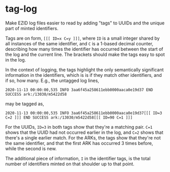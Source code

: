 # tag-log

Make EZID log files easier to read by adding "tags" to UUIDs and the unique part of minted identifiers.

Tags are on form, `[[[ ID=x C=y ]]]`, where `ID` is a small integer shared by all instances of the same identifier, and `C` is a 1-based decimal counter, describing how many times the identifier has occurred between the start of the log and the current line. The brackets should make the tags easy to spot in the log.

In the context of logging, the tags highlight the only semantically significant information in the identifiers, which is is if they match other identifiers, and if so, how many. E.g., the untagged log lines,

```2020-11-13 00:00:00,479 INFO 3aa6f45a258611ebb0000aaca0e19d37 BEGIN createIdentifier ark:/13030/m57t34vt
2020-11-13 00:00:00,535 INFO 3aa6f45a258611ebb0000aaca0e19d37 END SUCCESS ark:/13030/m5422d58
```

may be tagged as,

```2020-11-13 00:00:00,479 INFO 3aa6f45a258611ebb0000aaca0e19d37[[[ ID=3 C=1 ]]] BEGIN createIdentifier ark:/13030/m57t34vt[[[ ID=89 C=4 ]]]
2020-11-13 00:00:00,535 INFO 3aa6f45a258611ebb0000aaca0e19d37[[[ ID=3 C=2 ]]] END SUCCESS ark:/13030/m5422d58[[[ ID=90 C=1 ]]]
```

For the UUIDs, `ID=3` in both tags show that they're a matching pair. `C=1` shows that the UUID had not occurred earlier in the log, and `C=2` shows that there's a single earlier match. For the ARKs, the tags show that they're not the same identifier, and that the first ARK has occurred 3 times before, while the second is new. 


The additional piece of information, `I` in the identifier tags, is the total number of identifiers minted on that shoulder up to that point.

